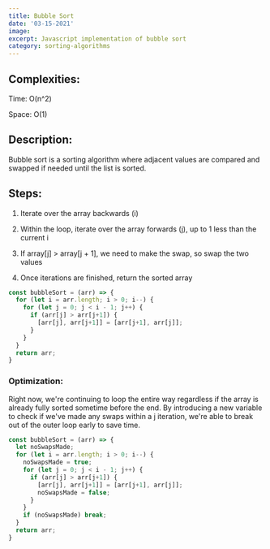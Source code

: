 ```yaml
---
title: Bubble Sort
date: '03-15-2021'
image:
excerpt: Javascript implementation of bubble sort
category: sorting-algorithms
---
```


## Complexities:
Time: O(n^2)

Space: O(1)

## Description:
Bubble sort is a sorting algorithm where adjacent values are compared and swapped if needed
until the list is sorted.

## Steps:
1. Iterate over the array backwards (i)

2. Within the loop, iterate over the array forwards (j), up to 1 less than the current i

3. If array[j] > array[j + 1], we need to make the swap, so swap the two values

4. Once iterations are finished, return the sorted array

```js
const bubbleSort = (arr) => {
  for (let i = arr.length; i > 0; i--) {
    for (let j = 0; j < i - 1; j++) {
      if (arr[j] > arr[j+1]) {
        [arr[j], arr[j+1]] = [arr[j+1], arr[j]];
      }
    }
  }
  return arr;
}
```

### Optimization:
Right now, we're continuing to loop the entire way regardless if the array is already fully sorted
sometime before the end. By introducing a new variable to check if we've made any swaps within a j iteration,
we're able to break out of the outer loop early to save time.

```js
const bubbleSort = (arr) => {
  let noSwapsMade;
  for (let i = arr.length; i > 0; i--) {
    noSwapsMade = true;
    for (let j = 0; j < i - 1; j++) {
      if (arr[j] > arr[j+1]) {
        [arr[j], arr[j+1]] = [arr[j+1], arr[j]];
        noSwapsMade = false;
      }
    }
    if (noSwapsMade) break;
  }
  return arr;
}
```